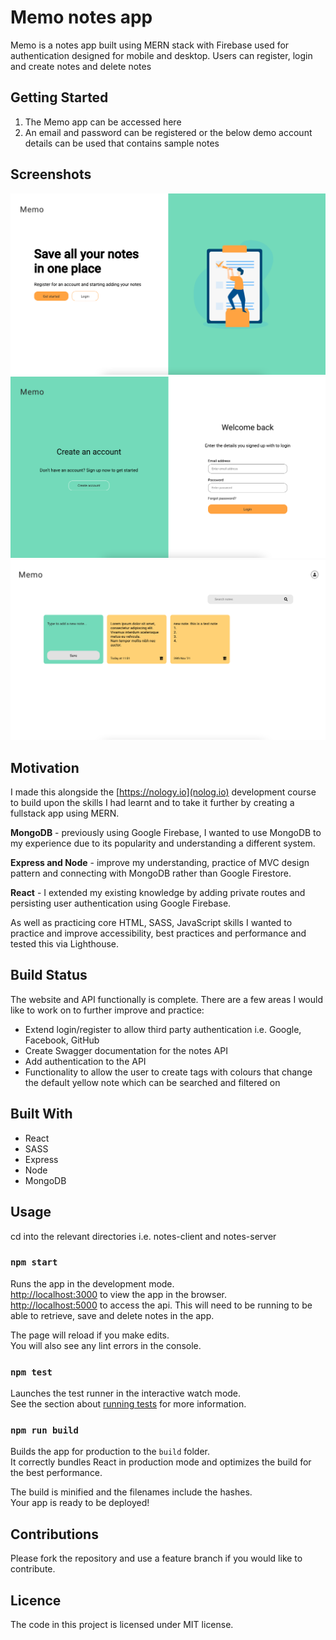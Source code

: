# Memo notes app

Memo is a notes app built using MERN stack with Firebase used for authentication designed for mobile and desktop. Users can register, login and create notes and delete notes

## Getting Started

1. The Memo app can be accessed here
2. An email and password can be registered or the below demo account details can be used that contains sample notes

## Screenshots 
![Home](https://raw.githubusercontent.com/dan-mca/notes-app/main/client/src/assets/images/home.png)
![Login](https://raw.githubusercontent.com/dan-mca/notes-app/main/client/src/assets/images/login.png)
![Notes](https://raw.githubusercontent.com/dan-mca/notes-app/main/client/src/assets/images/notes.png)

## Motivation
I made this alongside the [https://nology.io](nolog.io) development course to build upon the skills I had learnt and to take it further by creating a fullstack app using MERN. 

**MongoDB** - previously using Google Firebase, I wanted to use MongoDB to my experience due to its popularity and understanding a different system.

**Express and Node** - improve my understanding, practice of MVC design pattern and connecting with MongoDB rather than Google Firestore.

**React** - I extended my existing knowledge by adding private routes and persisting user authentication using Google Firebase.

As well as practicing core HTML, SASS, JavaScript skills I wanted to practice and improve accessibility, best practices and performance and tested this via Lighthouse.

## Build Status
The website and API functionally is complete. There are a few areas I would like to work on to further improve and practice:

- Extend login/register to allow third party authentication i.e. Google, Facebook, GitHub
- Create Swagger documentation for the notes API
- Add authentication to the API
- Functionality to allow the user to create tags with colours that change the default yellow note which can be searched and filtered on

## Built With
- React
- SASS
- Express
- Node
- MongoDB

## Usage
cd into the relevant directories i.e. notes-client and notes-server

### `npm start`

Runs the app in the development mode.\
[http://localhost:3000](http://localhost:3000) to view the app in the browser.\
[http://localhost:5000](http://localhost:5000/api) to access the api. This will need to be running to be able to retrieve, save and delete notes in the app.

The page will reload if you make edits.\
You will also see any lint errors in the console.

### `npm test`

Launches the test runner in the interactive watch mode.\
See the section about [running tests](https://facebook.github.io/create-react-app/docs/running-tests) for more information.

### `npm run build`

Builds the app for production to the `build` folder.\
It correctly bundles React in production mode and optimizes the build for the best performance.

The build is minified and the filenames include the hashes.\
Your app is ready to be deployed!

## Contributions
Please fork the repository and use a feature branch if you would like to contribute. 

## Licence
The code in this project is licensed under MIT license.
